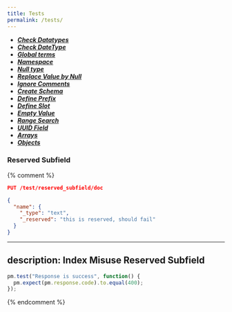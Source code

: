 ```yaml
---
title: Tests
permalink: /tests/
---
```


* [**_Check Datatypes_**](dataTypes/check-data-types)
* [**_Check DateType_**](dataTypes/date-type)
* [**_Global terms_**](globalTerms/global-terms)
* [**_Namespace_**](namespace/namespace)
* [**_Null type_**](nullType/null-type)
* [**_Replace Value by Null_**](nullType/replace-null)
* [**_Ignore Comments_**](comments/ignore-comments)
* [**_Create Schema_**](schema/create-schema)
* [**_Define Prefix_**](schema/define-prefix)
* [**_Define Slot_**](schema/define-slot)
* [**_Empty Value_**](schema/empty-value)
* [**_Range Search_**](schema/range-search)
* [**_UUID Field_**](schema/uuid-field)
* [**_Arrays_**](dataStructures/arrays)
* [**_Objects_**](dataStructures/objects)


### Reserved Subfield

{% comment %}
```json
PUT /test/reserved_subfield/doc

{
  "name": {
    "_type": "text",
    "_reserved": "this is reserved, should fail"
  }
}
```
---
description: Index Misuse Reserved Subfield
---

```js
pm.test("Response is success", function() {
  pm.expect(pm.response.code).to.equal(400);
});
```
{% endcomment %}
